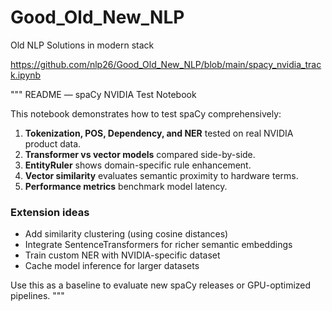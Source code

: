 # Good_Old_New_NLP
Old NLP Solutions in modern stack




https://github.com/nlp26/Good_Old_New_NLP/blob/main/spacy_nvidia_track.ipynb

"""
README — spaCy NVIDIA Test Notebook


This notebook demonstrates how to test spaCy comprehensively:


1. **Tokenization, POS, Dependency, and NER** tested on real NVIDIA product data.
2. **Transformer vs vector models** compared side-by-side.
3. **EntityRuler** shows domain-specific rule enhancement.
4. **Vector similarity** evaluates semantic proximity to hardware terms.
5. **Performance metrics** benchmark model latency.


### Extension ideas
- Add similarity clustering (using cosine distances)
- Integrate SentenceTransformers for richer semantic embeddings
- Train custom NER with NVIDIA-specific dataset
- Cache model inference for larger datasets


Use this as a baseline to evaluate new spaCy releases or GPU-optimized pipelines.
"""
